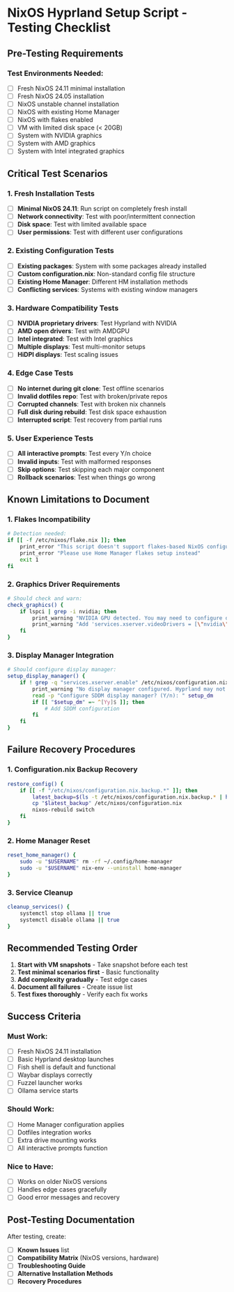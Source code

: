# NixOS Hyprland Setup Script - Testing Checklist

## Pre-Testing Requirements

### Test Environments Needed:
- [ ] Fresh NixOS 24.11 minimal installation
- [ ] Fresh NixOS 24.05 installation  
- [ ] NixOS unstable channel installation
- [ ] NixOS with existing Home Manager
- [ ] NixOS with flakes enabled
- [ ] VM with limited disk space (< 20GB)
- [ ] System with NVIDIA graphics
- [ ] System with AMD graphics
- [ ] System with Intel integrated graphics

## Critical Test Scenarios

### 1. Fresh Installation Tests
- [ ] **Minimal NixOS 24.11**: Run script on completely fresh install
- [ ] **Network connectivity**: Test with poor/intermittent connection
- [ ] **Disk space**: Test with limited available space
- [ ] **User permissions**: Test with different user configurations

### 2. Existing Configuration Tests
- [ ] **Existing packages**: System with some packages already installed
- [ ] **Custom configuration.nix**: Non-standard config file structure
- [ ] **Existing Home Manager**: Different HM installation methods
- [ ] **Conflicting services**: Systems with existing window managers

### 3. Hardware Compatibility Tests
- [ ] **NVIDIA proprietary drivers**: Test Hyprland with NVIDIA
- [ ] **AMD open drivers**: Test with AMDGPU
- [ ] **Intel integrated**: Test with Intel graphics
- [ ] **Multiple displays**: Test multi-monitor setups
- [ ] **HiDPI displays**: Test scaling issues

### 4. Edge Case Tests
- [ ] **No internet during git clone**: Test offline scenarios
- [ ] **Invalid dotfiles repo**: Test with broken/private repos
- [ ] **Corrupted channels**: Test with broken nix channels
- [ ] **Full disk during rebuild**: Test disk space exhaustion
- [ ] **Interrupted script**: Test recovery from partial runs

### 5. User Experience Tests
- [ ] **All interactive prompts**: Test every Y/n choice
- [ ] **Invalid inputs**: Test with malformed responses
- [ ] **Skip options**: Test skipping each major component
- [ ] **Rollback scenarios**: Test when things go wrong

## Known Limitations to Document

### 1. **Flakes Incompatibility**
```bash
# Detection needed:
if [[ -f /etc/nixos/flake.nix ]]; then
    print_error "This script doesn't support flakes-based NixOS configurations"
    print_error "Please use Home Manager flakes setup instead"
    exit 1
fi
```

### 2. **Graphics Driver Requirements**
```bash
# Should check and warn:
check_graphics() {
    if lspci | grep -i nvidia; then
        print_warning "NVIDIA GPU detected. You may need to configure drivers manually"
        print_warning "Add 'services.xserver.videoDrivers = [\"nvidia\"];' to configuration.nix"
    fi
}
```

### 3. **Display Manager Integration**
```bash
# Should configure display manager:
setup_display_manager() {
    if ! grep -q "services.xserver.enable" /etc/nixos/configuration.nix; then
        print_warning "No display manager configured. Hyprland may not appear in login screen"
        read -p "Configure SDDM display manager? (Y/n): " setup_dm
        if [[ "$setup_dm" =~ ^[Yy]$ ]]; then
            # Add SDDM configuration
        fi
    fi
}
```

## Failure Recovery Procedures

### 1. **Configuration.nix Backup Recovery**
```bash
restore_config() {
    if [[ -f "/etc/nixos/configuration.nix.backup.*" ]]; then
        latest_backup=$(ls -t /etc/nixos/configuration.nix.backup.* | head -1)
        cp "$latest_backup" /etc/nixos/configuration.nix
        nixos-rebuild switch
    fi
}
```

### 2. **Home Manager Reset**
```bash
reset_home_manager() {
    sudo -u "$USERNAME" rm -rf ~/.config/home-manager
    sudo -u "$USERNAME" nix-env --uninstall home-manager
}
```

### 3. **Service Cleanup**
```bash
cleanup_services() {
    systemctl stop ollama || true
    systemctl disable ollama || true
}
```

## Recommended Testing Order

1. **Start with VM snapshots** - Take snapshot before each test
2. **Test minimal scenarios first** - Basic functionality
3. **Add complexity gradually** - Test edge cases
4. **Document all failures** - Create issue list
5. **Test fixes thoroughly** - Verify each fix works

## Success Criteria

### Must Work:
- [ ] Fresh NixOS 24.11 installation
- [ ] Basic Hyprland desktop launches
- [ ] Fish shell is default and functional
- [ ] Waybar displays correctly
- [ ] Fuzzel launcher works
- [ ] Ollama service starts

### Should Work:
- [ ] Home Manager configuration applies
- [ ] Dotfiles integration works
- [ ] Extra drive mounting works
- [ ] All interactive prompts function

### Nice to Have:
- [ ] Works on older NixOS versions
- [ ] Handles edge cases gracefully
- [ ] Good error messages and recovery

## Post-Testing Documentation

After testing, create:
- [ ] **Known Issues** list
- [ ] **Compatibility Matrix** (NixOS versions, hardware)
- [ ] **Troubleshooting Guide** 
- [ ] **Alternative Installation Methods**
- [ ] **Recovery Procedures** 